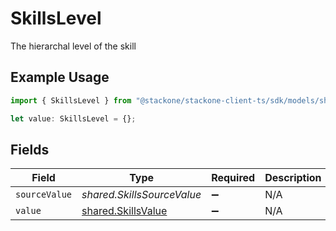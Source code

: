# SkillsLevel

The hierarchal level of the skill

## Example Usage

```typescript
import { SkillsLevel } from "@stackone/stackone-client-ts/sdk/models/shared";

let value: SkillsLevel = {};
```

## Fields

| Field                                                           | Type                                                            | Required                                                        | Description                                                     |
| --------------------------------------------------------------- | --------------------------------------------------------------- | --------------------------------------------------------------- | --------------------------------------------------------------- |
| `sourceValue`                                                   | *shared.SkillsSourceValue*                                      | :heavy_minus_sign:                                              | N/A                                                             |
| `value`                                                         | [shared.SkillsValue](../../../sdk/models/shared/skillsvalue.md) | :heavy_minus_sign:                                              | N/A                                                             |